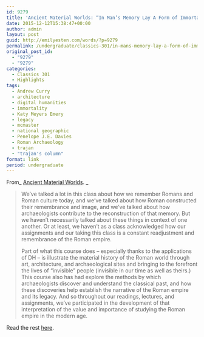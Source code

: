 ```yaml
---
id: 9279
title: 'Ancient Material Worlds: “In Man’s Memory Lay A Form of Immortality”'
date: 2015-12-12T15:38:47+00:00
author: admin
layout: post
guid: http://emilyesten.com/words/?p=9279
permalink: /undergraduate/classics-301/in-mans-memory-lay-a-form-of-immortality-legacy-in-roman-culture-architecture-and-archaeology/
original_post_id:
  - "9279"
  - "9279"
categories:
  - Classics 301
  - Highlights
tags:
  - Andrew Curry
  - architecture
  - digital humanities
  - immortality
  - Katy Meyers Emery
  - legacy
  - mcmaster
  - national geographic
  - Penelope J.E. Davies
  - Roman Archaeology
  - trajan
  - "trajan's column"
format: link
period: undergraduate
---
```

From_ [Ancient Material Worlds](http://wp.me/p4XTUA-pb). _

> We’ve talked a lot in this class about how we remember Romans and Roman culture today, and we’ve talked about how Roman constructed their remembrance and image, and we’ve talked about how archaeologists contribute to the reconstruction of that memory. But we haven’t necessarily talked about these things in context of one another. Or at least, we haven’t as a class acknowledged how our assignments and our taking this class is a constant readjustment and remembrance of the Roman empire.
>
> Part of what this course does – especially thanks to the applications of DH – is illustrate the material history of the Roman world through art, architecture, and archaeological sites and bringing to the forefront the lives of “invisible” people (invisible in our time as well as theirs.) This course also has had explore the methods by which archaeologists discover and understand the classical past, and how these discoveries help establish the narrative of the Roman empire and its legacy. And so throughout our readings, lectures, and assignments, we’ve participated in the development of that interpretation of the value and importance of studying the Roman empire in the modern age.

Read the rest [here](http://wp.me/p4XTUA-pb).

&nbsp;
